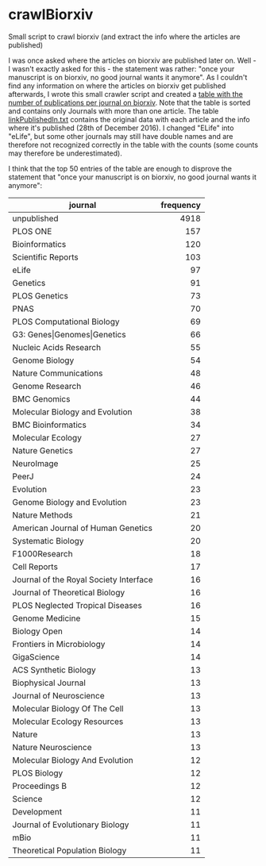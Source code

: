 # crawlBiorxiv
Small script to crawl biorxiv (and extract the info where the articles are published)

I was once asked where the articles on biorxiv are published later on. Well - I wasn't exactly asked for this - the statement was rather: "once your manuscript is on biorxiv, no good journal wants it anymore". As I couldn't find any information on where the articles on biorxiv get published afterwards, I wrote this small crawler script and created a [table with the number of publications per journal on biorxiv](journalCounts.csv). Note that the table is sorted and contains only Journals with more than one article. The table [linkPublishedIn.txt](linkPublishedIn.txt) contains the original data with each article and the info where it's published (28th of December 2016). I changed "ELife" into "eLife", but some other journals may still have double names and are therefore not recognized correctly in the table with the counts (some counts may therefore be underestimated).

I think that the top 50 entries of the table are enough to disprove the statement that "once your manuscript is on biorxiv, no good journal wants it anymore":

| journal                                | frequency |
|----------------------------------------|----------:|
| unpublished                            | 4918      |
| PLOS ONE                               | 157       |
| Bioinformatics                         | 120       |
| Scientific Reports                     | 103       |
| eLife                                  | 97        |
| Genetics                               | 91        |
| PLOS Genetics                          | 73        |
| PNAS                                   | 70        |
| PLOS Computational Biology             | 69        |
| G3: Genes\|Genomes\|Genetics             | 66        |
| Nucleic Acids Research                 | 55        |
| Genome Biology                         | 54        |
| Nature Communications                  | 48        |
| Genome Research                        | 46        |
| BMC Genomics                           | 44        |
| Molecular Biology and Evolution        | 38        |
| BMC Bioinformatics                     | 34        |
| Molecular Ecology                      | 27        |
| Nature Genetics                        | 27        |
| NeuroImage                             | 25        |
| PeerJ                                  | 24        |
| Evolution                              | 23        |
| Genome Biology and Evolution           | 23        |
| Nature Methods                         | 21        |
| American Journal of Human Genetics     | 20        |
| Systematic Biology                     | 20        |
| F1000Research                          | 18        |
| Cell Reports                           | 17        |
| Journal of the Royal Society Interface | 16        |
| Journal of Theoretical Biology         | 16        |
| PLOS Neglected Tropical Diseases       | 16        |
| Genome Medicine                        | 15        |
| Biology Open                           | 14        |
| Frontiers in Microbiology              | 14        |
| GigaScience                            | 14        |
| ACS Synthetic Biology                  | 13        |
| Biophysical Journal                    | 13        |
| Journal of Neuroscience                | 13        |
| Molecular Biology Of The Cell          | 13        |
| Molecular Ecology Resources            | 13        |
| Nature                                 | 13        |
| Nature Neuroscience                    | 13        |
| Molecular Biology And Evolution        | 12        |
| PLOS Biology                           | 12        |
| Proceedings B                          | 12        |
| Science                                | 12        |
| Development                            | 11        |
| Journal of Evolutionary Biology        | 11        |
| mBio                                   | 11        |
| Theoretical Population Biology         | 11        |
